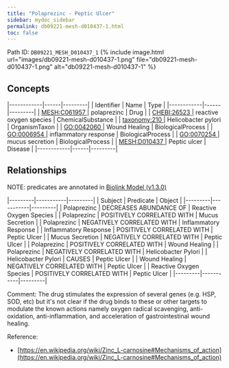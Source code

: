 ```yaml
---
title: "Polaprezinc - Peptic Ulcer"
sidebar: mydoc_sidebar
permalink: db09221-mesh-d010437-1.html
toc: false 
---
```



Path ID: `DB09221_MESH_D010437_1`
{% include image.html url="images/db09221-mesh-d010437-1.png" file="db09221-mesh-d010437-1.png" alt="db09221-mesh-d010437-1" %}

## Concepts

|------------|------|---------|
| Identifier | Name | Type    |
|------------|------|---------|
| <a href="https://identifiers.org/MESH:C061957">MESH:C061957 </a> | polaprezinc | Drug |
| <a href="https://identifiers.org/CHEBI:26523">CHEBI:26523 </a> | reactive oxygen species | ChemicalSubstance |
| <a href="https://identifiers.org/taxonomy:210">taxonomy:210 </a> | Helicobacter pylori | OrganismTaxon |
| <a href="https://identifiers.org/GO:0042060">GO:0042060 </a> | Wound Healing | BiologicalProcess |
| <a href="https://identifiers.org/GO:0006954">GO:0006954 </a> | inflammatory response | BiologicalProcess |
| <a href="https://identifiers.org/GO:0070254">GO:0070254 </a> | mucus secretion | BiologicalProcess |
| <a href="https://identifiers.org/MESH:D010437">MESH:D010437 </a> | Peptic ulcer | Disease |
|------------|------|---------|

## Relationships


NOTE: predicates are annotated in <a href="https://github.com/biolink/biolink-model/releases/tag/v1.3.0">Biolink Model (v1.3.0)</a>

|---------|-----------|---------|
| Subject | Predicate | Object  |
|---------|-----------|---------|
| Polaprezinc | DECREASES ABUNDANCE OF | Reactive Oxygen Species |
| Polaprezinc | POSITIVELY CORRELATED WITH | Mucus Secretion |
| Polaprezinc | NEGATIVELY CORRELATED WITH | Inflammatory Response |
| Inflammatory Response | POSITIVELY CORRELATED WITH | Peptic Ulcer |
| Mucus Secretion | NEGATIVELY CORRELATED WITH | Peptic Ulcer |
| Polaprezinc | POSITIVELY CORRELATED WITH | Wound Healing |
| Polaprezinc | NEGATIVELY CORRELATED WITH | Helicobacter Pylori |
| Helicobacter Pylori | CAUSES | Peptic Ulcer |
| Wound Healing | NEGATIVELY CORRELATED WITH | Peptic Ulcer |
| Reactive Oxygen Species | POSITIVELY CORRELATED WITH | Peptic Ulcer |
|---------|-----------|---------|

Comment: The drug stimulates the expression of several genes (e.g. HSP, SOD, etc) but it's not clear if the drug binds to these or other targets to modulate the known actions namely oxygen radical scavenging, anti-oxidation, anti-inflammation, and acceleration of gastrointestinal wound healing.

Reference: 
  - [https://en.wikipedia.org/wiki/Zinc_L-carnosine#Mechanisms_of_action](https://en.wikipedia.org/wiki/Zinc_L-carnosine#Mechanisms_of_action)
